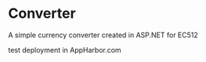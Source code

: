 Converter
=========

A simple currency converter created in ASP.NET for EC512

test deployment in AppHarbor.com
